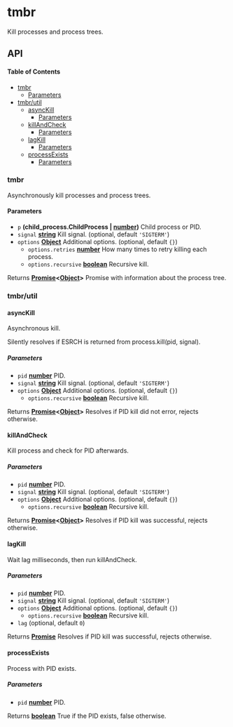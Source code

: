 # tmbr

Kill processes and process trees.

## API

<!-- Generated by documentation.js. Update this documentation by updating the source code. -->

#### Table of Contents

-   [tmbr](#tmbr)
    -   [Parameters](#parameters)
-   [tmbr/util](#tmbrutil)
    -   [asyncKill](#asynckill)
        -   [Parameters](#parameters-1)
    -   [killAndCheck](#killandcheck)
        -   [Parameters](#parameters-2)
    -   [lagKill](#lagkill)
        -   [Parameters](#parameters-3)
    -   [processExists](#processexists)
        -   [Parameters](#parameters-4)

### tmbr

Asynchronously kill processes and process trees.

#### Parameters

-   `p` **(child_process.ChildProcess | [number](https://developer.mozilla.org/docs/Web/JavaScript/Reference/Global_Objects/Number))** Child process or PID.
-   `signal` **[string](https://developer.mozilla.org/docs/Web/JavaScript/Reference/Global_Objects/String)** Kill signal. (optional, default `'SIGTERM'`)
-   `options` **[Object](https://developer.mozilla.org/docs/Web/JavaScript/Reference/Global_Objects/Object)** Additional options. (optional, default `{}`)
    -   `options.retries` **[number](https://developer.mozilla.org/docs/Web/JavaScript/Reference/Global_Objects/Number)** How many times to retry killing each process.
    -   `options.recursive` **[boolean](https://developer.mozilla.org/docs/Web/JavaScript/Reference/Global_Objects/Boolean)** Recursive kill.

Returns **[Promise](https://developer.mozilla.org/docs/Web/JavaScript/Reference/Global_Objects/Promise)&lt;[Object](https://developer.mozilla.org/docs/Web/JavaScript/Reference/Global_Objects/Object)>** Promise with information about the process tree.

### tmbr/util

#### asyncKill

Asynchronous kill.

Silently resolves if ESRCH is returned from process.kill(pid, signal).

##### Parameters

-   `pid` **[number](https://developer.mozilla.org/docs/Web/JavaScript/Reference/Global_Objects/Number)** PID.
-   `signal` **[string](https://developer.mozilla.org/docs/Web/JavaScript/Reference/Global_Objects/String)** Kill signal. (optional, default `'SIGTERM'`)
-   `options` **[Object](https://developer.mozilla.org/docs/Web/JavaScript/Reference/Global_Objects/Object)** Additional options. (optional, default `{}`)
    -   `options.recursive` **[boolean](https://developer.mozilla.org/docs/Web/JavaScript/Reference/Global_Objects/Boolean)** Recursive kill.

Returns **[Promise](https://developer.mozilla.org/docs/Web/JavaScript/Reference/Global_Objects/Promise)&lt;[Object](https://developer.mozilla.org/docs/Web/JavaScript/Reference/Global_Objects/Object)>** Resolves if PID kill did not error, rejects otherwise.

#### killAndCheck

Kill process and check for PID afterwards.

##### Parameters

-   `pid` **[number](https://developer.mozilla.org/docs/Web/JavaScript/Reference/Global_Objects/Number)** PID.
-   `signal` **[string](https://developer.mozilla.org/docs/Web/JavaScript/Reference/Global_Objects/String)** Kill signal. (optional, default `'SIGTERM'`)
-   `options` **[Object](https://developer.mozilla.org/docs/Web/JavaScript/Reference/Global_Objects/Object)** Additional options. (optional, default `{}`)
    -   `options.recursive` **[boolean](https://developer.mozilla.org/docs/Web/JavaScript/Reference/Global_Objects/Boolean)** Recursive kill.

Returns **[Promise](https://developer.mozilla.org/docs/Web/JavaScript/Reference/Global_Objects/Promise)&lt;[Object](https://developer.mozilla.org/docs/Web/JavaScript/Reference/Global_Objects/Object)>** Resolves if PID kill was successful, rejects otherwise.

#### lagKill

Wait lag milliseconds, then run killAndCheck.

##### Parameters

-   `pid` **[number](https://developer.mozilla.org/docs/Web/JavaScript/Reference/Global_Objects/Number)** PID.
-   `signal` **[string](https://developer.mozilla.org/docs/Web/JavaScript/Reference/Global_Objects/String)** Kill signal. (optional, default `'SIGTERM'`)
-   `options` **[Object](https://developer.mozilla.org/docs/Web/JavaScript/Reference/Global_Objects/Object)** Additional options. (optional, default `{}`)
    -   `options.recursive` **[boolean](https://developer.mozilla.org/docs/Web/JavaScript/Reference/Global_Objects/Boolean)** Recursive kill.
-   `lag`   (optional, default `0`)

Returns **[Promise](https://developer.mozilla.org/docs/Web/JavaScript/Reference/Global_Objects/Promise)** Resolves if PID kill was successful, rejects otherwise.

#### processExists

Process with PID exists.

##### Parameters

-   `pid` **[number](https://developer.mozilla.org/docs/Web/JavaScript/Reference/Global_Objects/Number)** PID.

Returns **[boolean](https://developer.mozilla.org/docs/Web/JavaScript/Reference/Global_Objects/Boolean)** True if the PID exists, false otherwise.

